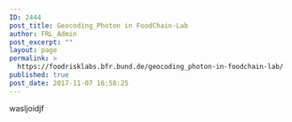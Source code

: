 ```yaml
---
ID: 2444
post_title: Geocoding_Photon in FoodChain-Lab
author: FRL_Admin
post_excerpt: ""
layout: page
permalink: >
  https://foodrisklabs.bfr.bund.de/geocoding_photon-in-foodchain-lab/
published: true
post_date: 2017-11-07 16:58:25
---
```

wasljoidjf